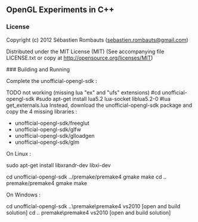 OpenGL Experiments in C++
-------------------------

### License

Copyright (c) 2012 Sébastien Rombauts (sebastien.rombauts@gmail.com)

Distributed under the MIT License (MIT) (See accompanying file LICENSE.txt
or copy at http://opensource.org/licenses/MIT)

### Building and Running

Complete the unofficial-opengl-sdk :

TODO not working (missing lua "ex" and "ufs" extensions)
#cd unofficial-opengl-sdk
#sudo apt-get install lua5.2 lua-socket liblua5.2-0
#lua get_externals.lua
Instead, download the unofficial-opengl-sdk package and copy the 4 missing libraries :
- unofficial-opengl-sdk/freeglut
- unofficial-opengl-sdk/glfw
- unofficial-opengl-sdk/glloadgen
- unofficial-opengl-sdk/glm

On Linux :

sudo apt-get install libxrandr-dev libxi-dev

cd unofficial-opengl-sdk
../premake/premake4 gmake
make
cd ..
premake/premake4 gmake
make

On Windows :

cd unofficial-opengl-sdk
..\premake\premake4 vs2010
[open and build solution]
cd ..
premake\premake4 vs2010
[open and build solution]
